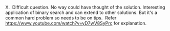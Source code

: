X.
​
Difficult question. No way could have thought of the solution. Interesting application of binary search and can extend to other solutions. But it's a common hard problem so needs to be on tips.
​
Refer https://www.youtube.com/watch?v=yD7wV8SyPrc for explanation.
